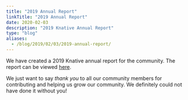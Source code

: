 ```yaml
---
title: "2019 Annual Report"
linkTitle: "2019 Annual Report"
date: 2020-02-03
description: "2019 Knative Annual Report"
type: "blog"
aliases:
  - /blog/2019/02/03/2019-annual-report/
---
```


We have created a 2019 Knative annual report for the community. The report can
be viewed [here](https://github.com/knative/community/tree/master/annual_reports/Knative%202019%20Annual%20Report.pdf).

We just want to say *thank you* to all our community members for contributing and
helping us grow our community. We definitely could not have done it without you!
